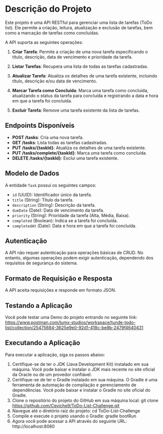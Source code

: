 # Descrição do Projeto

Este projeto é uma API RESTful para gerenciar uma lista de tarefas (ToDo list). Ele permite a criação, leitura, atualização e exclusão de tarefas, bem como a marcação de tarefas como concluídas.

A API suporta as seguintes operações:

1. **Criar Tarefa**: Permite a criação de uma nova tarefa especificando o título, descrição, data de vencimento e prioridade da tarefa.

2. **Listar Tarefas**: Recupera uma lista de todas as tarefas cadastradas.

3. **Atualizar Tarefa**: Atualiza os detalhes de uma tarefa existente, incluindo título, descrição e/ou data de vencimento.

4. **Marcar Tarefa como Concluída**: Marca uma tarefa como concluída, atualizando o status da tarefa para concluída e registrando a data e hora em que a tarefa foi concluída.

5. **Excluir Tarefa**: Remove uma tarefa existente da lista de tarefas.

## Endpoints Disponíveis

- **POST /tasks**: Cria uma nova tarefa.
- **GET /tasks**: Lista todas as tarefas cadastradas.
- **PUT /tasks/{taskId}**: Atualiza os detalhes de uma tarefa existente.
- **PUT /tasks/complete/{taskId}**: Marca uma tarefa como concluída.
- **DELETE /tasks/{taskId}**: Exclui uma tarefa existente.

## Modelo de Dados

A entidade `Task` possui os seguintes campos:

- `id` (UUID): Identificador único da tarefa.
- `title` (String): Título da tarefa.
- `description` (String): Descrição da tarefa.
- `dueDate` (Date): Data de vencimento da tarefa.
- `priority` (String): Prioridade da tarefa (Alta, Média, Baixa).
- `completed` (Boolean): Indica se a tarefa foi concluída.
- `completedAt` (Date): Data e hora em que a tarefa foi concluída.

## Autenticação

A API não requer autenticação para operações básicas de CRUD. No entanto, algumas operações podem exigir autenticação, dependendo dos requisitos de segurança do sistema.

## Formato de Requisição e Resposta

A API aceita requisições e responde em formato JSON.

## Testando a Aplicação

Você pode testar uma Demo do projeto entrando no seguinte link: https://www.postman.com/lumx-studios/workspace/tunde-todo-list/collection/25475684-3625e9e0-92d1-418c-be8b-2479f4640431

## Executando a Aplicação

Para executar a aplicação, siga os passos abaixo:

1. Certifique-se de ter o JDK (Java Development Kit) instalado em sua máquina. Você pode baixar e instalar o JDK mais recente no site oficial da Oracle ou de um provedor confiável.
2. Certifique-se de ter o Gradle instalado em sua máquina. O Gradle é uma ferramenta de automação de compilação e gerenciamento de dependências. Você pode baixar e instalar o Gradle no site oficial do Gradle.
3. Clone o repositório do projeto do GitHub em sua máquina local: git clone https://github.com/Ceviche9/ToDo-List-Challenge.git
4. Navegue até o diretório raiz do projeto: cd ToDo-List-Challenge
5. Compile e execute o projeto usando o Gradle: gradle bootRun
6. Agora você pode acessar a API através do seguinte URL: http://localhost:8080
